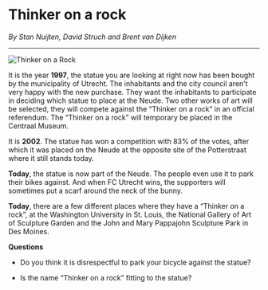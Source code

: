 # Thinker on a rock

_By Stan Nuijten, David Struch and Brent van Dijken_

---

![Thinker on a Rock
](/assets/img/2019100000_neude_thinker-on-a-rock/thinker-on-a-rock.png)

It is the year **1997**, the statue you are looking at right now has been bought by the municipality of Utrecht. The inhabitants and the city council aren’t very happy with the new purchase. They want the inhabitants to participate in deciding which statue to place at the Neude. Two other works of art will be selected, they will compete against the “Thinker on a rock” in an official referendum. The “Thinker on a rock” will temporary be placed in the Centraal Museum.

It is **2002**. The statue has won a competition with 83% of the votes, after which it was placed on the Neude at the opposite site of the Potterstraat where it still stands today.

**Today**, the statue is now part of the Neude. The people even use it to park their bikes against. And when FC Utrecht wins, the supporters will sometimes put a scarf around the neck of the bunny.

**Today**, there are a few different places where they have a “Thinker on a rock”, at the Washington University in St. Louis, the National Gallery of Art of Sculpture Garden and the John and Mary Pappajohn Sculpture Park in Des Moines.

**Questions**

- Do you think it is disrespectful to park your bicycle against the statue?

- Is the name “Thinker on a rock” fitting to the statue?
